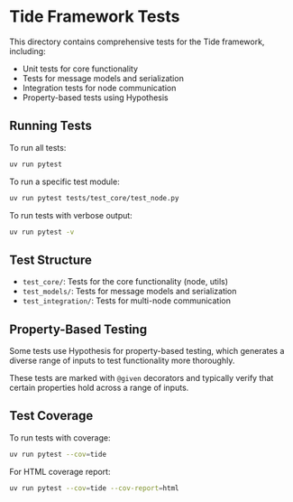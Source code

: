 # Tide Framework Tests

This directory contains comprehensive tests for the Tide framework, including:

- Unit tests for core functionality
- Tests for message models and serialization
- Integration tests for node communication
- Property-based tests using Hypothesis

## Running Tests

To run all tests:

```bash
uv run pytest
```

To run a specific test module:

```bash
uv run pytest tests/test_core/test_node.py
```

To run tests with verbose output:

```bash
uv run pytest -v
```

## Test Structure

- `test_core/`: Tests for the core functionality (node, utils)
- `test_models/`: Tests for message models and serialization
- `test_integration/`: Tests for multi-node communication

## Property-Based Testing

Some tests use Hypothesis for property-based testing, which generates a diverse range of inputs to test functionality more thoroughly.

These tests are marked with `@given` decorators and typically verify that certain properties hold across a range of inputs.

## Test Coverage

To run tests with coverage:

```bash
uv run pytest --cov=tide
```

For HTML coverage report:

```bash
uv run pytest --cov=tide --cov-report=html
``` 